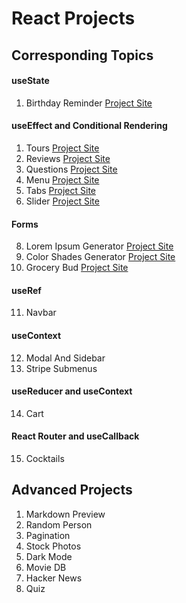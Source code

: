 # React Projects

## Corresponding Topics

#### useState

1. Birthday Reminder 
   [Project Site](https://react-projects-1-birthday-reminder.netlify.app/)

#### useEffect and Conditional Rendering

1. Tours  [Project Site](https://react-projects-2-tours.netlify.app/)
2. Reviews [Project Site](https://react-projects-3-reviews.netlify.app/)
3. Questions [Project Site](https://react-projects-4-accordion.netlify.app/)
4. Menu [Project Site](https://react-projects-5-menu.netlify.app/)
5. Tabs [Project Site](https://react-projects-6-tabs.netlify.app/)
6. Slider [Project Site](https://react-projects-7-slider.netlify.app/)

#### Forms

8. Lorem Ipsum Generator [Project Site](https://react-projects-8-lorem-ipsum-generator.netlify.app/)
9. Color Shades Generator [Project Site](https://react-projects-9-color-generator.netlify.app/)
10. Grocery Bud [Project Site](https://react-projects-10-grocery-bud.netlify.app/)

#### useRef

11. Navbar

#### useContext

12. Modal And Sidebar
13. Stripe Submenus

#### useReducer and useContext

14. Cart

#### React Router and useCallback

15. Cocktails

## Advanced Projects 

1.  Markdown Preview
2.  Random Person
3.  Pagination
4.  Stock Photos
5.  Dark Mode
6.  Movie DB
7.  Hacker News
8.  Quiz
